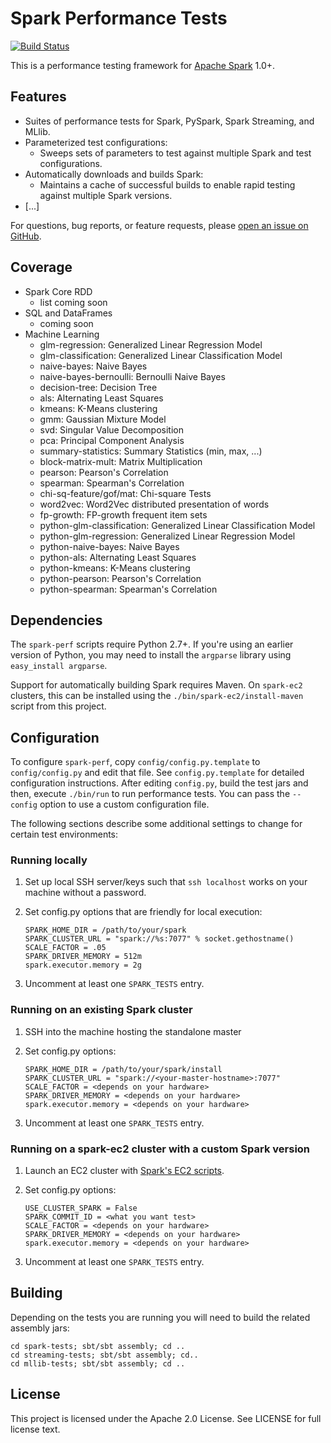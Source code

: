 # Spark Performance Tests

[![Build Status](https://travis-ci.org/databricks/spark-perf.svg?branch=master)](https://travis-ci.org/databricks/spark-perf)

This is a performance testing framework for [Apache Spark](http://spark.apache.org) 1.0+.

## Features

- Suites of performance tests for Spark, PySpark, Spark Streaming, and MLlib.
- Parameterized test configurations:
   - Sweeps sets of parameters to test against multiple Spark and test configurations.
- Automatically downloads and builds Spark:
   - Maintains a cache of successful builds to enable rapid testing against multiple Spark versions.
- [...]

For questions, bug reports, or feature requests, please [open an issue on GitHub](https://github.com/databricks/spark-perf/issues).

## Coverage

- Spark Core RDD
  - list coming soon
- SQL and DataFrames
  - coming soon
- Machine Learning
  - glm-regression: Generalized Linear Regression Model
  - glm-classification: Generalized Linear Classification Model
  - naive-bayes: Naive Bayes
  - naive-bayes-bernoulli: Bernoulli Naive Bayes
  - decision-tree: Decision Tree
  - als: Alternating Least Squares
  - kmeans: K-Means clustering
  - gmm: Gaussian Mixture Model
  - svd: Singular Value Decomposition
  - pca: Principal Component Analysis
  - summary-statistics: Summary Statistics (min, max, ...)
  - block-matrix-mult: Matrix Multiplication
  - pearson: Pearson's Correlation
  - spearman: Spearman's Correlation
  - chi-sq-feature/gof/mat: Chi-square Tests
  - word2vec: Word2Vec distributed presentation of words
  - fp-growth: FP-growth frequent item sets
  - python-glm-classification: Generalized Linear Classification Model
  - python-glm-regression: Generalized Linear Regression Model
  - python-naive-bayes: Naive Bayes
  - python-als: Alternating Least Squares
  - python-kmeans: K-Means clustering
  - python-pearson: Pearson's Correlation
  - python-spearman: Spearman's Correlation


## Dependencies

The `spark-perf` scripts require Python 2.7+.  If you're using an earlier version of Python, you may need to install the `argparse` library using `easy_install argparse`.

Support for automatically building Spark requires Maven.  On `spark-ec2` clusters, this can be installed using the `./bin/spark-ec2/install-maven` script from this project.


## Configuration

To configure `spark-perf`, copy `config/config.py.template` to `config/config.py` and edit that file.  See `config.py.template` for detailed configuration instructions.  After editing `config.py`, build the test jars and then, execute `./bin/run` to run performance tests.  You can pass the `--config` option to use a custom configuration file.

The following sections describe some additional settings to change for certain test environments:

### Running locally

1. Set up local SSH server/keys such that `ssh localhost` works on your machine without a password.
2. Set config.py options that are friendly for local execution:

   ```
   SPARK_HOME_DIR = /path/to/your/spark
   SPARK_CLUSTER_URL = "spark://%s:7077" % socket.gethostname()
   SCALE_FACTOR = .05
   SPARK_DRIVER_MEMORY = 512m
   spark.executor.memory = 2g
   ```
3. Uncomment at least one `SPARK_TESTS` entry.

### Running on an existing Spark cluster
1. SSH into the machine hosting the standalone master
2. Set config.py options:

   ```
   SPARK_HOME_DIR = /path/to/your/spark/install
   SPARK_CLUSTER_URL = "spark://<your-master-hostname>:7077"
   SCALE_FACTOR = <depends on your hardware>
   SPARK_DRIVER_MEMORY = <depends on your hardware>
   spark.executor.memory = <depends on your hardware>
   ```
3. Uncomment at least one `SPARK_TESTS` entry.

### Running on a spark-ec2 cluster with a custom Spark version
1. Launch an EC2 cluster with [Spark's EC2 scripts](https://spark.apache.org/docs/latest/ec2-scripts.html).
2. Set config.py options:

   ```
   USE_CLUSTER_SPARK = False
   SPARK_COMMIT_ID = <what you want test>
   SCALE_FACTOR = <depends on your hardware>
   SPARK_DRIVER_MEMORY = <depends on your hardware>
   spark.executor.memory = <depends on your hardware>
   ```
3. Uncomment at least one `SPARK_TESTS` entry.

## Building

Depending on the tests you are running you will need to build the related assembly jars:
   ```
   cd spark-tests; sbt/sbt assembly; cd ..
   cd streaming-tests; sbt/sbt assembly; cd..
   cd mllib-tests; sbt/sbt assembly; cd ..
   ```

## License

This project is licensed under the Apache 2.0 License. See LICENSE for full license text.
